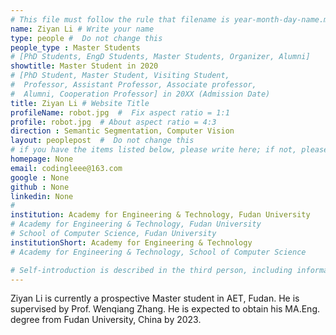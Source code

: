 ```yaml
---
# This file must follow the rule that filename is year-month-day-name.md .
name: Ziyan Li # Write your name
type: people #  Do not change this
people_type : Master Students
# [PhD Students, EngD Students, Master Students, Organizer, Alumni]
showtitle: Master Student in 2020
# [PhD Student, Master Student, Visiting Student,
#  Professor, Assistant Professor, Associate professor,
#  Alumni, Cooperation Professor] in 20XX (Admission Date)
title: Ziyan Li # Website Title
profileName: robot.jpg  #  Fix aspect ratio = 1:1
profile: robot.jpg  # About aspect ratio = 4:3
direction : Semantic Segmentation, Computer Vision
layout: peoplepost  #  Do not change this
# if you have the items listed below, please write here; if not, please write None.
homepage: None
email: codingleee@163.com
google : None
github : None
linkedin: None
# 
institution: Academy for Engineering & Technology, Fudan University
# Academy for Engineering & Technology, Fudan University
# School of Computer Science, Fudan University
institutionShort: Academy for Engineering & Technology
# Academy for Engineering & Technology, School of Computer Science

# Self-introduction is described in the third person, including information such as educational experience(B/M/P), graduation career development 
---
```


Ziyan Li is currently a prospective Master student in AET, Fudan. He is supervised by Prof. Wenqiang Zhang. He is expected to obtain his MA.Eng. degree from Fudan University, China by 2023. 



 

